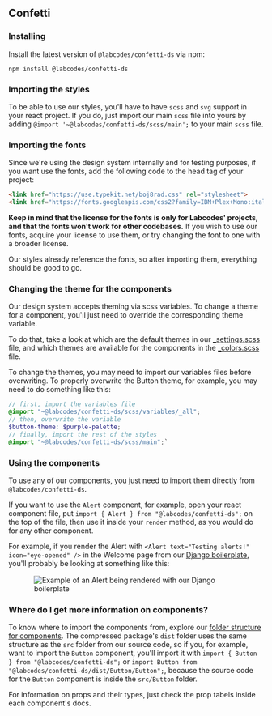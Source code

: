 ## Confetti

### Installing

Install the latest version of `@labcodes/confetti-ds` via npm:

`npm install @labcodes/confetti-ds`

### Importing the styles

To be able to use our styles, you'll have to have `scss` and `svg` support in your react project. If you do, just import our main `scss` file into yours by adding `@import '~@labcodes/confetti-ds/scss/main';` to your main `scss` file.

### Importing the fonts

Since we're using the design system internally and for testing purposes, if you want use the fonts, add the following code to the head tag of your project:

```html
<link href="https://use.typekit.net/boj8rad.css" rel="stylesheet">
<link href="https://fonts.googleapis.com/css2?family=IBM+Plex+Mono:ital,wght@0,500;0,600;1,500;1,600&amp;display=swap" rel="stylesheet">
```

**Keep in mind that the license for the fonts is only for Labcodes' projects, and that the fonts won't work for other codebases.** If you wish to use our fonts, acquire your license to use them, or try changing the font to one with a broader license.

Our styles already reference the fonts, so after importing them, everything should be good to go.

### Changing the theme for the components

Our design system accepts theming via scss variables. To change a theme for a component, you'll just need to override the corresponding theme variable.

To do that, take a look at which are the default themes in our [_settings.scss](https://github.com/labcodes/confetti-ds/blob/main/scss/variables/_settings.scss) file, and which themes are available for the components in the [_colors.scss](https://github.com/labcodes/confetti-ds/blob/main/scss/variables/_colors.scss) file.

To change the themes, you may need to import our variables files before overwriting. To properly overwrite the Button theme, for example, you may need to do something like this:

```scss
// first, import the variables file
@import "~@labcodes/confetti-ds/scss/variables/_all";
// then, overwrite the variable
$button-theme: $purple-palette;
// finally, import the rest of the styles
@import "~@labcodes/confetti-ds/scss/main";`
```

### Using the components

To use any of our components, you just need to import them directly from `@labcodes/confetti-ds`.

If you want to use the `Alert` component, for example, open your react component file, put `import { Alert } from "@labcodes/confetti-ds";` on the top of the file, then use it inside your `render` method, as you would do for any other component.

For example, if you render the Alert with `<Alert text="Testing alerts!" icon="eye-opened" />` in the Welcome page from our [Django boilerplate](https://github.com/labcodes/django-react-webpack/), you'll probably be looking at something like this:

<div style="max-width: 80%; margin: 1rem auto;">

![Example of an Alert being rendered with our Django boilerplate](../.storybook/static/docs/getting-started/alerts-on-outside-project.jpg)

</div>

### Where do I get more information on components?

To know where to import the components from, explore our [folder structure for components](https://github.com/labcodes/confetti-ds/tree/main/src). The compressed package's `dist` folder uses the same structure as the `src` folder from our source code, so if you, for example, want to import the `Button` component, you'll import it with `import { Button } from "@labcodes/confetti-ds";` or `import Button from "@labcodes/confetti-ds/dist/Button/Button";`, because the source code for the `Button` component is inside the `src/Button` folder.

For information on props and their types, just check the prop tabels inside each component's docs.
